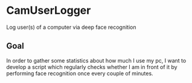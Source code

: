 # CamUserLogger
Log user(s) of a computer via deep face recognition

## Goal
In order to gather some statistics about how much I use my pc, I 
want to develop a script which regularly checks whether I am in front of it 
by performing face recognition once every couple of minutes.
